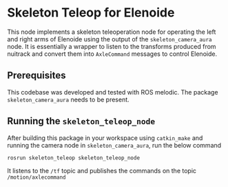 # Skeleton Teleop for Elenoide
This node implements a skeleton teleoperation node for operating the left and right arms of Elenoide using the output of the `skeleton_camera_aura` node. It is essentially a wrapper to listen to the transforms produced from nuitrack and convert them into `AxleCommand` messages to control Elenoide.

## Prerequisites
This codebase was developed and tested with ROS melodic. The package `skeleton_camera_aura` needs to be present.

## Running the `skeleton_teleop_node`
After building this package in your workspace using `catkin_make` and running the camera node in `skeleton_camera_aura`, run the below command
```
rosrun skeleton_teleop skeleton_teleop_node
```
It listens to the `/tf` topic and publishes the commands on the topic `/motion/axlecommand`